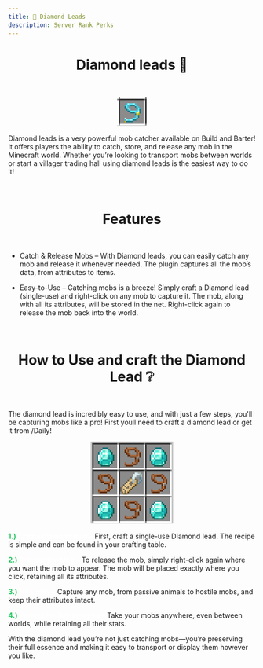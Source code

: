 ```yaml
---
title: 💎 Diamond Leads
description: Server Rank Perks
---
```


<center><h1><b></b>Diamond leads 🐾</b></h1></center>

<br>


<p align="center">
   <img src=/img/Diamond_lead.png" />
 </p>                                                    

Diamond leads is a very powerful mob catcher available on Build and Barter! It offers players the ability to catch, store, and release any mob in the Minecraft world. Whether you’re looking to transport mobs between worlds or start a villager trading hall using diamond leads is the easiest way to do it!

<br>

<center><h1><b></b>Features</b></h1></center>

<br>

- Catch & Release Mobs – With Diamond leads, you can easily catch any mob and release it whenever needed. The plugin captures all the mob’s data, from attributes to items.


- Easy-to-Use – Catching mobs is a breeze! Simply craft a Diamond lead (single-use) and right-click on any mob to capture it. The mob, along with all its attributes, will be stored in the net. Right-click again to release the mob back into the world.

<br>

<center><h1><b></b>How to Use and craft the Diamond Lead ❔</b></h1></center>


<br>

The diamond lead is incredibly easy to use, and with just a few steps, you'll be capturing mobs like a pro! First youll need to craft a diamond lead or get it from /Daily!



<p align="center">
   <img src=/img/Lead_crafting.png" />
 </p>  


<span style="color:#22c55e;"><b>1.) </b></span> <span style="color:#FFFFFF"><b>Craft a Diamond lead –</b></span> First, craft a single-use DIamond lead. The recipe is simple and can be found in your crafting table.

<span style="color:#22c55e;"><b>2.) </b></span> <span style="color:#FFFFFF"><b>Release the Mob –</b></span> To release the mob, simply right-click again where you want the mob to appear. The mob will be placed exactly where you click, retaining all its attributes.<br>

<span style="color:#22c55e;"><b>3.) </b></span> <span style="color:#FFFFFF"><b>No Limits –</b></span> Capture any mob, from passive animals to hostile mobs, and keep their attributes intact.

<span style="color:#22c55e;"><b>4.) </b></span> <span style="color:#FFFFFF"><b>Perfect for Transporting –</b></span> Take your mobs anywhere, even between worlds, while retaining all their stats.


With the diamond lead you’re not just catching mobs—you’re preserving their full essence and making it easy to transport or display them however you like.
